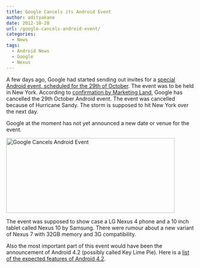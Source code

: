 ```yaml
---
title: Google Cancels its Android Event
author: adityakane
date: 2012-10-28
url: /google-cancels-android-event/
categories:
  - News
tags:
  - Android News
  - Google
  - Nexus
---
```

A few days ago, Google had started sending out invites for a [special Android event, scheduled for the 29th of October][1]. The event was to be held in New York. According to <a href="http://marketingland.com/hurricane-sandy-causes-google-to-cancel-its-android-event-25134" onclick="_gaq.push(['_trackEvent', 'outbound-article', 'http://marketingland.com/hurricane-sandy-causes-google-to-cancel-its-android-event-25134', 'confirmation by Marketing Land']);" >confirmation by Marketing Land</a>, Google has cancelled the 29th October Android event. The event was cancelled because of Hurricane Sandy. The storm is supposed to hit New York over the next day.

Google at the moment has not yet announced a new date or venue for the event.

[<img class="alignnone size-full wp-image-67554" title="Google Cancels Android Event" src="http://cdn.devilsworkshop.org/files/2012/10/Google_Android_event_Cancelled.png" alt="Google Cancels Android Event" width="448" height="199" />][2]

The event was supposed to show case a LG Nexus 4 phone and a 10 inch tablet called Nexus 10 by Samsung. There were rumour about a new variant of Nexus 7 with 32GB memory and 3G compatibility.

Also the most important part of this event would have been the announcement of Android 4.2 (possibly called Key Lime Pie). Here is a [list of the expected features of Android 4.2][3].

 [1]: http://devilsworkshop.org/news/google-sends-out-android-event-october-29/67253/ "Google announces Android Event on 29th October in NYC"
 [2]: http://cdn.devilsworkshop.org/files/2012/10/Google_Android_event_Cancelled.png
 [3]: http://devilsworkshop.org/news/expected-features-android-key-lime-pie/67367/ "List of Expected Features of Android 4.2 (Key Lime Pie)"
